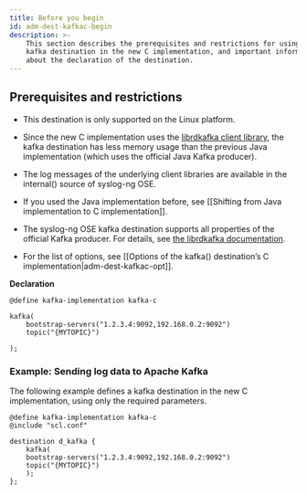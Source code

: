 ```yaml
---
title: Before you begin
id: adm-dest-kafkac-begin
description: >-
    This section describes the prerequisites and restrictions for using the
    kafka destination in the new C implementation, and important information
    about the declaration of the destination.
---
```


## Prerequisites and restrictions

- This destination is only supported on the Linux platform.

- Since the new C implementation uses the [librdkafka client
    library](https://docs.confluent.io/2.0.0/clients/librdkafka/index.html),
    the kafka destination has less memory usage than the previous Java
    implementation (which uses the official Java Kafka producer).

- The log messages of the underlying client libraries are available in
    the internal() source of syslog-ng OSE.

- If you used the Java implementation before, see
    [[Shifting from Java implementation to C implementation]].

- The syslog-ng OSE kafka destination supports all properties of the
    official Kafka producer. For details, see [the librdkafka
    documentation](https://github.com/edenhill/librdkafka/blob/master/CONFIGURATION.md).

- For the list of options, see
    [[Options of the kafka() destination&#8217;s C implementation|adm-dest-kafkac-opt]].

**Declaration**

```config
@define kafka-implementation kafka-c

kafka(
    bootstrap-servers("1.2.3.4:9092,192.168.0.2:9092")
    topic("{MYTOPIC}")

);
```

### Example: Sending log data to Apache Kafka

The following example defines a kafka destination in the new C
implementation, using only the required parameters.

```config
@define kafka-implementation kafka-c 
@include "scl.conf"

destination d_kafka {
    kafka(
    bootstrap-servers("1.2.3.4:9092,192.168.0.2:9092")
    topic("{MYTOPIC}")
    );
};
```
